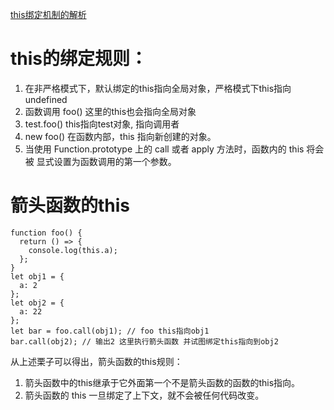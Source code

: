 [this绑定机制的解析](https://juejin.im/post/5b3715def265da59af40a630)

# this的绑定规则：
1. 在非严格模式下，默认绑定的this指向全局对象，严格模式下this指向undefined
2. 函数调用  foo() 这里的this也会指向全局对象
3. test.foo()    this指向test对象,  指向调用者
4. new foo()     在函数内部，this 指向新创建的对象。
5. 当使用 Function.prototype 上的 call 或者 apply 方法时，函数内的 this 将会被 显式设置为函数调用的第一个参数。


# 箭头函数的this

```
function foo() {
  return () => {
    console.log(this.a);
  };
}
let obj1 = {
  a: 2
};
let obj2 = {
  a: 22
};
let bar = foo.call(obj1); // foo this指向obj1
bar.call(obj2); // 输出2 这里执行箭头函数 并试图绑定this指向到obj2

```

从上述栗子可以得出，箭头函数的this规则：
1. 箭头函数中的this继承于它外面第一个不是箭头函数的函数的this指向。
2. 箭头函数的 this 一旦绑定了上下文，就不会被任何代码改变。







